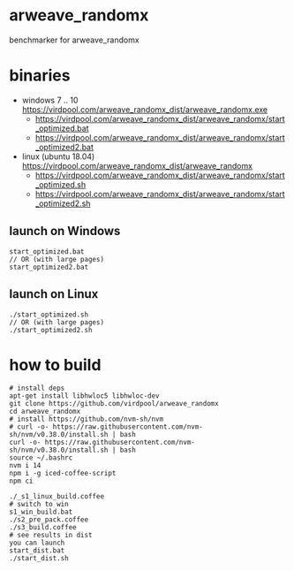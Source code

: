# arweave_randomx

benchmarker for arweave_randomx

# binaries

  * windows 7 .. 10 https://virdpool.com/arweave_randomx_dist/arweave_randomx.exe
    * https://virdpool.com/arweave_randomx_dist/arweave_randomx/start_optimized.bat
    * https://virdpool.com/arweave_randomx_dist/arweave_randomx/start_optimized2.bat
  * linux (ubuntu 18.04) https://virdpool.com/arweave_randomx_dist/arweave_randomx
    * https://virdpool.com/arweave_randomx_dist/arweave_randomx/start_optimized.sh
    * https://virdpool.com/arweave_randomx_dist/arweave_randomx/start_optimized2.sh

## launch on Windows

    start_optimized.bat
    // OR (with large pages)
    start_optimized2.bat

## launch on Linux

    ./start_optimized.sh
    // OR (with large pages)
    ./start_optimized2.sh

# how to build

    # install deps
    apt-get install libhwloc5 libhwloc-dev
    git clone https://github.com/virdpool/arweave_randomx
    cd arweave_randomx
    # install https://github.com/nvm-sh/nvm
    # curl -o- https://raw.githubusercontent.com/nvm-sh/nvm/v0.38.0/install.sh | bash
    curl -o- https://raw.githubusercontent.com/nvm-sh/nvm/v0.38.0/install.sh | bash
    source ~/.bashrc
    nvm i 14
    npm i -g iced-coffee-script
    npm ci
    
    ./_s1_linux_build.coffee
    # switch to win
    s1_win_build.bat
    ./s2_pre_pack.coffee
    ./s3_build.coffee
    # see results in dist
    you can launch
    start_dist.bat
    ./start_dist.sh
    
    
    
